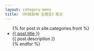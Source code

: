 ```yaml
---
layout: category-menu
title: 《科技前哨·王煜全》笔记
---
```


<div class="index-content">
      <ul class="artical-list">
        {% for post in site.categories.front %}
        <li>
          <a href="{{ post.url }}" class="title">{{ post.title }}</a>
          <div class="title-desc">{{ post.description }}</div>
        </li>
        {% endfor %}
      </ul>
</div>